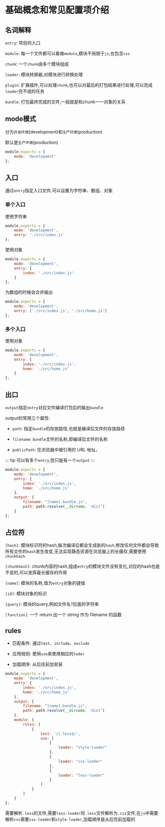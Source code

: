 # 基础概念和常见配置项介绍

## 名词解释

`entry`: 项目的入口

`module`: 每一个文件都可以看做`module`,模块不局限于`js`,也包含`css`

`chunk`: 一个`chunk`由多个模块组成

`loader`: 模块转换器,对模块进行转换处理

`plugin`: 扩展插件,可以处理`chunk`,也可以对最后的打包结果进行处理,可以完成`loader`完不成的任务

`bundle`: 打包最终完成的文件,一般就是和chunk一一对象的关系

## mode模式

分为`开发环境`(development)和`生产环境`(production)

默认是`生产环境`(production)

```javascript
module.exports = {
    mode: 'development'
};
```

## 入口

通过`entry`指定入口文件,可以设置为字符串、数组、对象

### 单个入口

使用字符串

```javascript
module.exports = {
    mode: 'development',
    entry: './src/index.js'
};
```

使用对象

```javascript
module.exports = {
    mode: 'development',
    entry: {
        index: './src/index.js'
    }
};
```

为数组的时候会合并输出

```javascript
module.exports = {
    mode: 'development',
    entry: ['./src/index.js', './src/home.js']
};
```

### 多个入口

使用对象

```javascript
module.exports = {
    mode: 'development',
    entry: {
        index: './src/index.js',
        home: './src/home.js'
    }
};
```

## 出口

`output`指定`entry`对应文件编译打包后的输出`bundle`

output的常用三个属性:

- `path`: 指定`bundle`的存放路径,也就是编译后文件的存放路径

- `filename`: `bundle`文件的名称,即编译后文件的名称

- `publicPath`: 在浏览器中被引用的 URL 地址，

::: tip
可以有多个`entry`,但只能有一个`output`
:::

```javascript
module.exports = {
    mode: 'development',
    entry: {
        index: './src/index.js',
        home: './src/home.js'
    },
    output: {
        filename: "[name].bundle.js",
        path: path.resolve(__dirname, 'dist')
    }
};
```

## 占位符

`[hash]`: 模块标识符的hash,每次编译后都会生成新的`hash`,修改任何文件都会导致所有文件的`hash`发生改变,无法实现静态资源在浏览器上的长缓存,需要使用`chunkhash`

`[chunkhash]`: chunk内容的hash,组成`entry`的模块文件没有变化,对应的hash也是不变的,可以发挥最长缓存的作用

`[name]`: 模块的名称,值为`entry`对象的键值

`[id]`: 模块对象的标识

`[query]`: 模块的query,例如文件名?后面的字符串

`[function]`: 一个 return 出一个 string 作为 filename 的函数

## rules

- 匹配条件: 通过`test`、`include`、`exclude`

- 应用规则: 使用`use`来使用相应的`loder`

- 加载顺序: 从后往前加安装

```javascript
module.exports = {
    mode: 'development',
    entry: {
        index: './src/index.js',
        home: './src/home.js'
    },
    output: {
        filename: "[name].bundle.js",
        path: path.resolve(__dirname, 'dist')
    },
    module: {
        rules: [
            {
                test: '/\.less$/',
                use: [
                    {
                        loader: "style-loader"
                    },
                    {
                        loader: "css-loader"
                    },
                    {
                        loader: "less-loader"
                    }
                ]
            }
        ]
    }
};
```

需要解析`.less`的文件,需要`less-loader`将`.less`文件解析为`.css`文件,在`js`中需要解析`css`需要`css-loader`和`style-loader`,加载顺序是从后完前加载的
